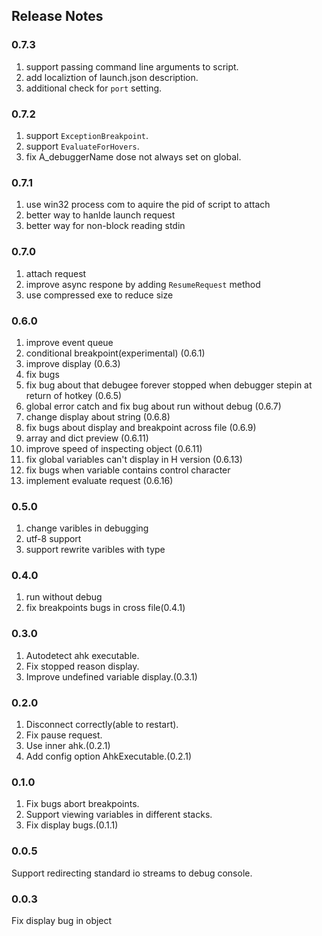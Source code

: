 ## Release Notes

### 0.7.3

1. support passing command line arguments to script.
2. add localiztion of launch.json description.
3. additional check for `port` setting. 

### 0.7.2

1. support `ExceptionBreakpoint`.
2. support `EvaluateForHovers`.
3. fix A_debuggerName dose not always set on global.

### 0.7.1

1. use win32 process com to aquire the pid of script to attach
2. better way to hanlde launch request
3. better way for non-block reading stdin

### 0.7.0
1. attach request
2. improve async respone by adding `ResumeRequest` method
3. use compressed exe to reduce size

### 0.6.0

1. improve event queue
2. conditional breakpoint(experimental) (0.6.1)
3. improve display (0.6.3)
4. fix bugs
5. fix bug about that debugee forever stopped when debugger stepin at return of hotkey (0.6.5)
6. global error catch and fix bug about run without debug (0.6.7)
7. change display about string (0.6.8)
8. fix bugs about display and breakpoint across file (0.6.9)
9. array and dict preview (0.6.11)
10. improve speed of inspecting object (0.6.11)
11. fix global variables can't display in H version (0.6.13)
12. fix bugs when variable contains control character
13. implement evaluate request (0.6.16)

### 0.5.0

1. change varibles in debugging
2. utf-8 support
3. support rewrite varibles with type

### 0.4.0

1. run without debug
2. fix breakpoints bugs in cross file(0.4.1)

### 0.3.0

1. Autodetect ahk executable.
2. Fix stopped reason display.
3. Improve undefined variable display.(0.3.1)

### 0.2.0

1. Disconnect correctly(able to restart).
2. Fix pause request.
3. Use inner ahk.(0.2.1)
4. Add config option AhkExecutable.(0.2.1)

### 0.1.0

1. Fix bugs abort breakpoints.
2. Support viewing variables in different stacks.
3. Fix display bugs.(0.1.1)


### 0.0.5

Support redirecting standard io streams to debug console.

### 0.0.3

Fix display bug in object
